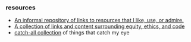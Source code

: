### resources 

- [An informal repository of links to resources that I like, use, or admire.](https://github.com/leils/resource-collection/blob/main/README.md)
- [A collection of links and content surrounding equity, ethics, and code](https://github.com/leils/resource-collection/blob/main/equity-and-code.md)
- [catch-all collection](https://lsc-collection.tumblr.com/) of things that catch my eye 